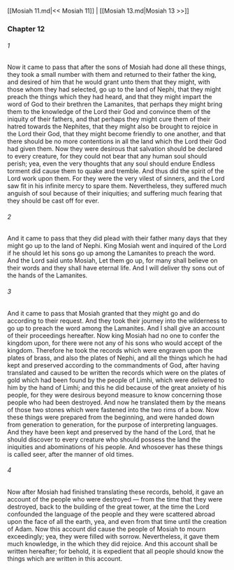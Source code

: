 [[Mosiah 11.md|<< Mosiah 11]]  |  [[Mosiah 13.md|Mosiah 13 >>]]

### Chapter 12
###### 1
Now it came to pass that after the sons of Mosiah had done all these things, they took a small number with them and returned to their father the king, and desired of him that he would grant unto them that they might, with those whom they had selected, go up to the land of Nephi, that they might preach the things which they had heard, and that they might impart the word of God to their brethren the Lamanites, that perhaps they might bring them to the knowledge of the Lord their God and convince them of the iniquity of their fathers, and that perhaps they might cure them of their hatred towards the Nephites, that they might also be brought to rejoice in the Lord their God, that they might become friendly to one another, and that there should be no more contentions in all the land which the Lord their God had given them. Now they were desirous that salvation should be declared to every creature, for they could not bear that any human soul should perish; yea, even the very thoughts that any soul should endure Endless torment did cause them to quake and tremble. And thus did the spirit of the Lord work upon them. For they were the very vilest of sinners, and the Lord saw fit in his infinite mercy to spare them. Nevertheless, they suffered much anguish of soul because of their iniquities; and suffering much fearing that they should be cast off for ever.

###### 2
And it came to pass that they did plead with their father many days that they might go up to the land of Nephi. King Mosiah went and inquired of the Lord if he should let his sons go up among the Lamanites to preach the word. And the Lord said unto Mosiah, Let them go up, for many shall believe on their words and they shall have eternal life. And I will deliver thy sons out of the hands of the Lamanites.

###### 3
And it came to pass that Mosiah granted that they might go and do according to their request. And they took their journey into the wilderness to go up to preach the word among the Lamanites. And I shall give an account of their proceedings hereafter. Now king Mosiah had no one to confer the kingdom upon, for there were not any of his sons who would accept of the kingdom. Therefore he took the records which were engraven upon the plates of brass, and also the plates of Nephi, and all the things which he had kept and preserved according to the commandments of God, after having translated and caused to be written the records which were on the plates of gold which had been found by the people of Limhi, which were delivered to him by the hand of Limhi; and this he did because of the great anxiety of his people, for they were desirous beyond measure to know concerning those people who had been destroyed. And now he translated them by the means of those two stones which were fastened into the two rims of a bow. Now these things were prepared from the beginning, and were handed down from generation to generation, for the purpose of interpreting languages. And they have been kept and preserved by the hand of the Lord, that he should discover to every creature who should possess the land the iniquities and abominations of his people. And whosoever has these things is called seer, after the manner of old times.

###### 4
Now after Mosiah had finished translating these records, behold, it gave an account of the people who were destroyed — from the time that they were destroyed, back to the building of the great tower, at the time the Lord confounded the language of the people and they were scattered abroad upon the face of all the earth, yea, and even from that time until the creation of Adam. Now this account did cause the people of Mosiah to mourn exceedingly; yea, they were filled with sorrow. Nevertheless, it gave them much knowledge, in the which they did rejoice. And this account shall be written hereafter; for behold, it is expedient that all people should know the things which are written in this account.